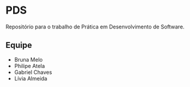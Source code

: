 # PDS
Repositório para o trabalho de Prática em Desenvolvimento de Software.

## Equipe

- Bruna Melo
- Philipe Atela
- Gabriel Chaves
- Lívia Almeida

